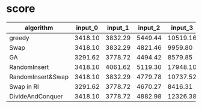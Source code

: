 # score

| algorithm         | input_0 | input_1 | input_2 | input_3  | input_4  | input_5   | input_6   |
| ----------------- | ------- | ------- | ------- | -------- | -------- | --------- | --------- |
| greedy            | 3418.10 | 3832.29 | 5449.44 | 10519.16 | 12684.06 | 25331.84  | 49892.05  |
| Swap              | 3418.10 | 3832.29 | 4821.46 | 9959.80  | 12578.42 | 24366.43  | 47988.87  |
| GA                | 3291.62 | 3778.72 | 4494.42 | 8579.85  | 11251.08 | 33562.04  |           |
| RandomInsert      | 3418.10 | 4061.62 | 5119.30 | 17948.10 | 28696.91 | 110500.75 | 403022.49 |
| RandomInsert&Swap | 3418.10 | 3832.29 | 4779.78 | 10737.52 | 16816.43 | 37496.29  | 102674.09 |
| Swap in RI        | 3291.62 | 3778.72 | 4670.27 | 8416.31  | 11803.58 | 21923.59  | 44484.03  |
| DivideAndConquer  | 3418.10 | 3778.72 | 4882.98 | 12326.38 | 15714.39 | 32085.52  | 65722.88  |
